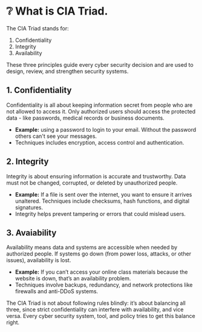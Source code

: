 # ❔ What is CIA Triad.
The CIA Triad stands for:
<ol>
  <li> Confidentiality</li>
  <li>Integrity</li>
  <li>Availability</li>
</ol>
These three principles guide every cyber security decision and are used to design, review, and strengthen security systems.

<h2>1. Confidentiality</h2>
Confidentiality is all about keeping information secret from people who are not allowed to access it. Only authorized users should access the protected data - like passwords, medical records or business documents.
<ul>
  <li><strong>Example:</strong> using a password to login to your email. Without the password others can't see your messages.</li>
  <li>Techniques includes encryption, access control and authentication.</li>
</ul>

<h2>2. Integrity</h2>
Integrity is about ensuring information is accurate and trustworthy. Data must not be changed, corrupted, or deleted by unauthorized people.
<ul>
  <li><strong>Example:</strong> If a file is sent over the internet, you want to ensure it arrives unaltered. Techniques include checksums, hash functions, and digital signatures.</li>
  <li>Integrity helps prevent tampering or errors that could mislead users.</li>
</ul>

<h2>3. Avaiability</h2>
Availability means data and systems are accessible when needed by authorized people. If systems go down (from power loss, attacks, or other issues), availability is lost.
<ul>
  <li><strong>Example:</strong> If you can’t access your online class materials because the website is down, that’s an availability problem.</li>
  <li>Techniques involve backups, redundancy, and network protections like firewalls and anti-DDoS systems.</li>
</ul>
The CIA Triad is not about following rules blindly: it’s about balancing all three, since strict confidentiality can interfere with availability, and vice versa. Every cyber security system, tool, and policy tries to get this balance right.​
